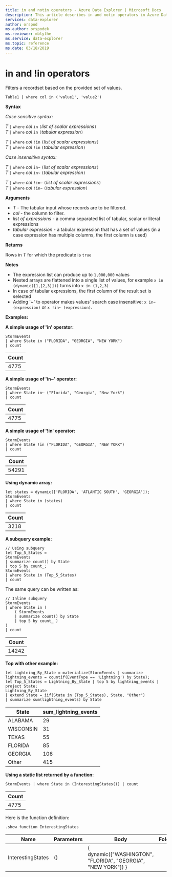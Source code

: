 ```yaml
---
title: in and notin operators - Azure Data Explorer | Microsoft Docs
description: This article describes in and notin operators in Azure Data Explorer.
services: data-explorer
author: orspod
ms.author: orspodek
ms.reviewer: mblythe
ms.service: data-explorer
ms.topic: reference
ms.date: 03/18/2019
---
```

# in and !in operators

Filters a recordset based on the provided set of values.

```kusto
Table1 | where col in ('value1', 'value2')
```

**Syntax**

*Case sensitive syntax:*

*T* `|` `where` *col* `in` `(`*list of scalar expressions*`)`   
*T* `|` `where` *col* `in` `(`*tabular expression*`)`   
 
*T* `|` `where` *col* `!in` `(`*list of scalar expressions*`)`  
*T* `|` `where` *col* `!in` `(`*tabular expression*`)`   

*Case insensitive syntax:*

*T* `|` `where` *col* `in~` `(`*list of scalar expressions*`)`   
*T* `|` `where` *col* `in~` `(`*tabular expression*`)`   
 
*T* `|` `where` *col* `!in~` `(`*list of scalar expressions*`)`  
*T* `|` `where` *col* `!in~` `(`*tabular expression*`)`   

**Arguments**

* *T* - The tabular input whose records are to be filtered.
* *col* - the column to filter.
* *list of expressions* - a comma separated list of tabular, scalar or literal expressions  
* *tabular expression* - a tabular expression that has a set of values (in a case expression has multiple columns, the first column is used)

**Returns**

Rows in *T* for which the predicate is `true`

**Notes**

* The expression list can produce up to `1,000,000` values    
* Nested arrays are flattened into a single list of values, for example `x in (dynamic([1,[2,3]]))` turns into `x in (1,2,3)` 
* In case of tabular expressions, the first column of the result set is selected   
* Adding '~' to operator makes values' search case insensitive: `x in~ (expression)` or `x !in~ (expression)`.

**Examples:**  

**A simple usage of 'in' operator:**  

```kusto
StormEvents 
| where State in ("FLORIDA", "GEORGIA", "NEW YORK") 
| count
```

|Count|
|---|
|4775|  


**A simple usage of 'in~' operator:**  

```kusto
StormEvents 
| where State in~ ("Florida", "Georgia", "New York") 
| count
```

|Count|
|---|
|4775|  

**A simple usage of '!in' operator:**  

```kusto
StormEvents 
| where State !in ("FLORIDA", "GEORGIA", "NEW YORK") 
| count
```

|Count|
|---|
|54291|  


**Using dynamic array:**
```kusto
let states = dynamic(['FLORIDA', 'ATLANTIC SOUTH', 'GEORGIA']);
StormEvents 
| where State in (states)
| count
```

|Count|
|---|
|3218|


**A subquery example:**  

```kusto
// Using subquery
let Top_5_States = 
StormEvents
| summarize count() by State
| top 5 by count_; 
StormEvents 
| where State in (Top_5_States) 
| count
```

The same query can be written as:

```kusto
// Inline subquery 
StormEvents 
| where State in (
    ( StormEvents
    | summarize count() by State
    | top 5 by count_ )
) 
| count
```

|Count|
|---|
|14242|  

**Top with other example:**  

```kusto
let Lightning_By_State = materialize(StormEvents | summarize lightning_events = countif(EventType == 'Lightning') by State);
let Top_5_States = Lightning_By_State | top 5 by lightning_events | project State; 
Lightning_By_State
| extend State = iif(State in (Top_5_States), State, "Other")
| summarize sum(lightning_events) by State 
```

| State     | sum_lightning_events |
|-----------|----------------------|
| ALABAMA   | 29                   |
| WISCONSIN | 31                   |
| TEXAS     | 55                   |
| FLORIDA   | 85                   |
| GEORGIA   | 106                  |
| Other     | 415                  |

**Using a static list returned by a function:**  

```kusto
StormEvents | where State in (InterestingStates()) | count

```

|Count|
|---|
|4775|  


Here is the function definition:  

```kusto
.show function InterestingStates
```

|Name|Parameters|Body|Folder|DocString|
|---|---|---|---|---|
|InterestingStates|()|{ dynamic(["WASHINGTON", "FLORIDA", "GEORGIA", "NEW YORK"]) }
